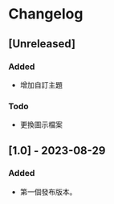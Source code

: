 # Changelog

## [Unreleased]

### Added

- 增加自訂主題

### Todo

- 更換圖示檔案

## [1.0] - 2023-08-29

### Added

- 第一個發布版本。

